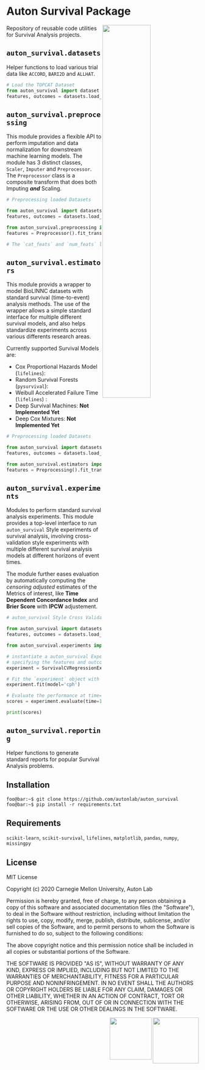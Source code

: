 # Auton Survival Package
<img align="right" width=50% src=https://www.cs.cmu.edu/~chiragn/auton_survival.png>

Repository of reusable code utilities for Survival Analysis projects.

## `auton_survival.datasets`

Helper functions to load various trial data like `ACCORD`, `BARI2D` and `ALLHAT`.
 
```python
# Load the TOPCAT Dataset
from auton_survival import dataset
features, outcomes = datasets.load_topcat()
```

## `auton_survival.preprocessing`
This module provides a flexible API to perform imputation and data normalization for downstream machine learning models. The module has 3 distinct classes, `Scaler`, `Imputer` and `Preprocessor`. The `Preprocessor` class is a composite transform that does both Imputing ***and*** Scaling.

 ```python
# Preprocessing loaded Datasets

from auton_survival import datasets
features, outcomes = datasets.load_topcat()

from auton_survival.preprocessing import Preprocessing
features = Preprocessor().fit_transform(features, cat_feats=['GENDER', 'ETHNICITY', 'SMOKE'], num_feats=['height', 'weight'])

# The `cat_feats` and `num_feats` lists would contain all the categorical and numerical features in the dataset.
```

## `auton_survival.estimators`

This module provids a wrapper to model BioLINNC  datasets with standard survival (time-to-event) analysis methods. The use of the wrapper allows a simple standard interface for multiple different survival models, and also helps standardize experiments across various differents research areas. 

Currently supported Survival Models are: 

- Cox Proportional Hazards Model (`lifelines`): 
- Random Survival Forests (`pysurvival`): 
- Weibull Accelerated Failure Time (`lifelines`) : 
- Deep Survival Machines: **Not Implemented Yet**
- Deep Cox Mixtures: **Not Implemented Yet**


 ```python
# Preprocessing loaded Datasets

from auton_survival import datasets
features, outcomes = datasets.load_topcat()

from auton_survival.estimators import Preprocessing
features = Preprocessing().fit_transform(features)
```


## `auton_survival.experiments` 

Modules to perform standard survival analysis experiments. This module provides a top-level interface to run `auton_survival` Style experiments of survival analysis, involving cross-validation style experiments with multiple different survival analysis models at different horizons of event times. 

The module further eases evaluation by automatically computing the *censoring adjusted* estimates of the Metrics of interest, like **Time Dependent Concordance Index** and **Brier Score** with **IPCW** adjustement. 

 ```python
# auton_survival Style Cross Validation Experiment.

from auton_survival import datasets
features, outcomes = datasets.load_topcat()

from auton_survival.experiments import SurvivalCVRegressionExperiment

# instantiate a auton_survival Experiment by 
# specifying the features and outcomes to use.
experiment = SurvivalCVRegressionExperiment(features, outcomes)

# Fit the `experiment` object with a Cox Model
experiment.fit(model='cph')

# Evaluate the performance at time=1 year horizon.
scores = experiment.evaluate(time=1.)

print(scores)
```




## `auton_survival.reporting`

Helper functions to generate standard reports for popular Survival Analysis problems. 

## Installation

```console
foo@bar:~$ git clone https://github.com/autonlab/auton_survival
foo@bar:~$ pip install -r requirements.txt 
```

## Requirements

 `scikit-learn`, `scikit-survival`, `lifelines`, `matplotlib`, `pandas`, `numpy`, `missingpy`

## License

MIT License

Copyright (c) 2020 Carnegie Mellon University, Auton Lab

Permission is hereby granted, free of charge, to any person obtaining a copy of this software and associated documentation files (the "Software"), to deal in the Software without restriction, including without limitation the rights to use, copy, modify, merge, publish, distribute, sublicense, and/or sell copies of the Software, and to permit persons to whom the Software is furnished to do so, subject to the following conditions:

The above copyright notice and this permission notice shall be included in all copies or substantial portions of the Software.

THE SOFTWARE IS PROVIDED "AS IS", WITHOUT WARRANTY OF ANY KIND, EXPRESS OR IMPLIED, INCLUDING BUT NOT LIMITED TO THE WARRANTIES OF MERCHANTABILITY, FITNESS FOR A PARTICULAR PURPOSE AND NONINFRINGEMENT. IN NO EVENT SHALL THE AUTHORS OR COPYRIGHT HOLDERS BE LIABLE FOR ANY CLAIM, DAMAGES OR OTHER LIABILITY, WHETHER IN AN ACTION OF CONTRACT, TORT OR OTHERWISE, ARISING FROM, OUT OF OR IN CONNECTION WITH THE SOFTWARE OR THE USE OR OTHER DEALINGS IN THE SOFTWARE.

<img align="right" height ="120px" src="https://www.cs.cmu.edu/~chiragn/cmu_logo.jpeg">
<img align="right" height ="110px" src="https://www.cs.cmu.edu/~chiragn/auton_logo.png"> 
